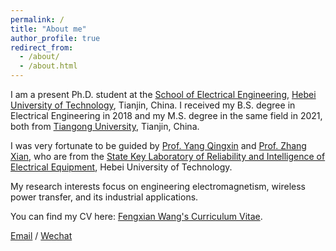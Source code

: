 ```yaml
---
permalink: /
title: "About me"
author_profile: true
redirect_from: 
  - /about/
  - /about.html
---
```


I am a present Ph.D. student at the [School of Electrical Engineering](https://ee.hebut.edu.cn/), [Hebei University of Technology](https://www.hebut.edu.cn/), Tianjin, China. I received my B.S. degree in Electrical Engineering in 2018 and my M.S. degree in the same field in 2021, both from [Tiangong University](https://www.tiangong.edu.cn/main.htm), Tianjin, China.

I was very fortunate to be guided by [Prof. Yang Qingxin](https://ee.hebut.edu.cn/szdw/jsml/Y/c573fe21a1384f15ba314cbf7f094008.html#main) and [Prof. Zhang Xian](https://ee.hebut.edu.cn/szdw/jsml/Z/ed09ec4d87f04b2ea4f4cb5476312865.html#main), who are from the [State Key Laboratory of Reliability and Intelligence of Electrical Equipment](https://eeri.hebut.edu.cn/tdjs/xsdtr/index.html), Hebei University of Technology.

My research interests focus on engineering electromagnetism, wireless power transfer, and its industrial applications.

You can find my CV here: [Fengxian Wang's Curriculum Vitae](../assets/Curriculum_Vitae.pdf).

[Email](fx-wang@outlook.com) / [Wechat](../images/wechat.jpg)
